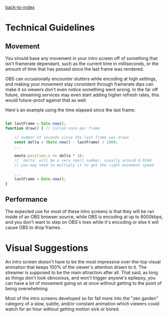 [back-to-index](readme.md)

# Technical Guidelines

## Movement
You should base any movement in your intro screen off of something that isn't framerate dependant, such as the current time in milliseconds, or the amount of time that has passed since the last frame was rendered.

OBS can occasionally encounter stutters while encoding at high settings, and making your movement stay consistent through framerate dips can make it so viewers don't even notice something went wrong. In the far off future, streaming services may even start adding higher refresh rates, this would future-proof against that as well.

Here's an example using the time elapsed since the last frame:
```js

let lastFrame = Date.now();
function draw() { // Called once per frame

    // number of seconds since the last frame was drawn
    const delta = (Date.now() - lastFrame) / 1000;
    ...

    emote.position.x += delta * 10; 
    // `delta` will be a very small number, usually around 0.0166
    // you may need to multiply it to get the right movement speed

    ...
    lastFrame = Date.now();
}
```

## Performance
The expected use for most of these intro screens is that they will be ran inside of an OBS browser source, while OBS is encoding at up to 8000kbps, and you don't want to step on OBS's toes while it's encoding or else it will cause OBS to drop frames.

# Visual Suggestions

An intro screen doesn't have to be the most impressive over-the-top visual animation that keeps 100% of the viewer's attention drawn to it. The streamer is supposed to be the main attraction after all. That said, as long as things don't look obnoxious, and won't trigger anyone's epilepsy, you can have a lot of movement going on at once without getting to the point of being overwhelming.

Most of the intro screens developed so far fall more into the "zen garden" category of a slow, subtle, and/or constant animation which viewers could watch for an hour without getting motion sick or bored.

